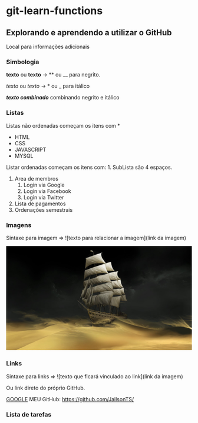 # git-learn-functions
## Explorando e aprendendo a utilizar o GitHub

Local para informações adicionais

### Simbologia

**texto** ou __texto__ -> ** ou __ para negrito.

*texto* ou _texto_ -> * ou _ para itálico

_**texto combinado**_ combinando negrito e itálico


### Listas
 Listas não ordenadas começam os itens com  * 

 * HTML
 * CSS
 * JAVASCRIPT
 * MYSQL

 Listar ordenadas começam os itens com: 1. 
    SubLista são 4 espaços.

 1. Area de membros
    1. Login via Google
    2. Login via Facebook
    3. Login via Twitter
 2. Lista de pagamentos
 3. Ordenações semestrais

### Imagens
Sintaxe para imagem => ![texto para relacionar a imagem](link da imagem)

![Barco navegando na areia com fundo escuro. Autor desconhecido](image.jpg)

### Links
Sintaxe para links => ![texto que ficará vinculado ao link](link da imagem)

Ou link direto do próprio GitHub.

[GOOGLE](https://www.google.com/)
MEU GitHub: https://github.com/JailsonTS/

### Lista de tarefas
